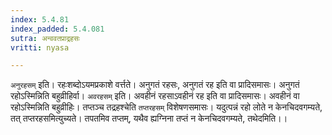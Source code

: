 ```yaml
---
index: 5.4.81
index_padded: 5.4.081
sutra: अन्ववतप्राद्रहसः
vritti: nyasa

---
```

`अनुरहसम्` इति। रहःशब्दोऽयमप्रकाशे वर्त्तते। अनुगतं रहसः, अनुगतं रह इति वा प्रादिसमासः। अनुगतं रहोऽस्मिन्निति बहुव्रीहिर्वा। `अवरहसम्` इति। अवहीनं रहसाऽवहीनं रह इति वा प्रादिसमासः। अवहीनं वा रहोऽस्मिन्निति बहुव्रीहिः। तप्तञ्च तद्रहश्चेति `तप्तरहसम्` विशेषणसमासः। यदुत्पन्नं रहो लोते न केनचिदवगम्यते, तत् तप्तरहसमित्युच्यते। तपतमिव तप्तम्, यथैव ह्यग्निना तप्तं न केनचिदवगम्यते, तथेदमिति।।